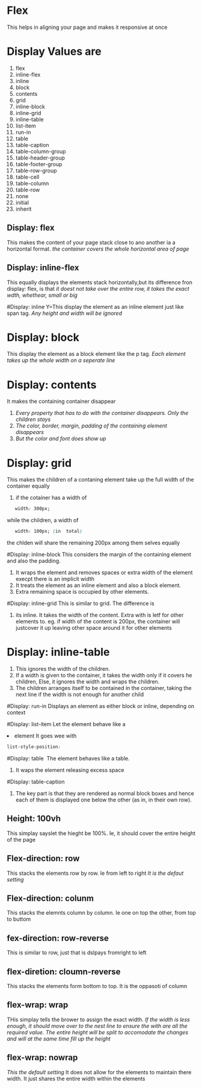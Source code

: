 

# Flex
This helps in aligning your page and makes it responsive at once

# Display Values are
1.  flex
2.  inline-flex 
3.  inline 
4.  block
5.  contents
6.  grid
7.  inline-block
8.  inline-grid
9.  inline-table 
10. list-item 
11. run-in
12. table 
13. table-caption
14. table-column-group 
15. table-header-group 
16. table-footer-group
17. table-row-group
18. table-cell
19. table-column
20. table-row 
21. none 
22. initial 
23. inherit 

## Display: flex
This makes the content of your page stack close to ano another ia a horizontal format. 
*the container covers the whole horizontal area of page*

## Display: inline-flex
This equally displays the elements stack horizontally,but its difference fron display: flex, is that
*it doest not take over the entire row, it takes the exact wdth, whethear, small or big*

#Display: inline
Y=This display the element as an inline element just like  span tag.
*Any height and width will be ignored*

# Display: block
This display the element as a block element like the p tag.
*Each element takes up the whole width on a seperate line*

# Display: contents
It makes the containing container disappear
1. *Every property that has to do with the container disappears. Only the children stays*
2. *The color, border, margin, padding of the containing element disappears*
3. *But the color and font does show up*

# Display: grid
This makes the children of a contaning element take up the full width of the container equally
1. if the cotainer  has a width of 
```css
   width: 300px;
```
while the children, a width of 
```css
   width: 100px; (in  total)
```
the chlden will share the remaining 200px among them selves equally

#Display: inline-block
This considers the margin of the containing element and also the padding.
1. It wraps the element and removes spaces or extra width of the element execpt there is an implicit width
2. It treats the element as an inline element and also a block element. 
3. Extra remaining space is occupied by other elements.

#Display: inline-grid
This is similar to grid. The difference is
1. its inline. It takes the width of the content. Extra with is letf for other elements to.
eg. if width of the content is 200px, the container will justcover it up leaving other space around it for other elements

# Display: inline-table
1. This ignores the width of the children.
2. If a width is given to the container, it takes the width only if it covers he children, Else, it ignores the width and wraps the children.
3. The children arranges itself to be contained in the container, taking the next line if the width is not enough for another child

#Display: run-in
Displays an element as either block or inline, depending on context 

#Display: list-item
Let the element behave like a <li> element
It goes wee with 
```css
list-style-position:
```
#Display: table 
The element behaves like a table.
1. It waps the element releasing excess space

#Display: table-caption 
1. The key part is that they are rendered as normal block boxes and hence each of them is displayed one below the other (as in, in their own row).

















## Height: 100vh
This simplay sayslet the hieght be 100%. Ie, it should cover the entire height of the page

## Flex-direction: row
This  stacks the elements row by row. Ie from left to right
*It is the defaut setting*

## Flex-direction: colunm
This stacks the elemnts column by column. Ie one on top the other, from top to buttom

## fex-direction: row-reverse
This is similar to row, just that is dslpays fromright to left

## flex-diretion: cloumn-reverse
This stacks the elements form bottom to top. It is the oppasoti of column

## flex-wrap: wrap
THis simplay tells the brower to assign the exact width. 
*If the width is less enough, it should move over to the nest line to ensure the with are all the required value.*
*The entire height will be split to accomodate the changes and will at the same time fill up the height*

## flex-wrap: nowrap
*This the default setting*
It does not allow for the elements to maintain there width. It just shares the entire width within the elements
